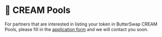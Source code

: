 # 🧁 CREAM Pools

For partners that are interested in listing your token in ButterSwap CREAM Pools, please fill in the [application form](https://wj.qq.com/s2/8456733/1fa2/) and we will contact you soon.

